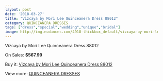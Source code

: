 ```yaml
---
layout: post
date: '2018-03-27'
title: "Vizcaya by Mori Lee Quinceanera Dress 88012"
category: QUINCEANERA DRESSES
tags: ["dress","special","wedding","unique","bridal"]
image: http://img.eudances.com/4918-thickbox_default/vizcaya-by-mori-lee-quinceanera-dress-88012.jpg
---
```

Vizcaya by Mori Lee Quinceanera Dress 88012

On Sales: **$567.99**
<a href="https://www.eudances.com/en/quinceanera-dresses/1656-vizcaya-by-mori-lee-quinceanera-dress-88012.html"><amp-img layout="responsive" width="600" height="600" src="//img.eudances.com/4918-thickbox_default/vizcaya-by-mori-lee-quinceanera-dress-88012.jpg" alt="Vizcaya by Mori Lee Quinceanera Dress 88012 0" /></a>
<a href="https://www.eudances.com/en/quinceanera-dresses/1656-vizcaya-by-mori-lee-quinceanera-dress-88012.html"><amp-img layout="responsive" width="600" height="600" src="//img.eudances.com/4919-thickbox_default/vizcaya-by-mori-lee-quinceanera-dress-88012.jpg" alt="Vizcaya by Mori Lee Quinceanera Dress 88012 1" /></a>

Buy it: [Vizcaya by Mori Lee Quinceanera Dress 88012](https://www.eudances.com/en/quinceanera-dresses/1656-vizcaya-by-mori-lee-quinceanera-dress-88012.html "Vizcaya by Mori Lee Quinceanera Dress 88012")

View more: [QUINCEANERA DRESSES](https://www.eudances.com/en/17-quinceanera-dresses "QUINCEANERA DRESSES")